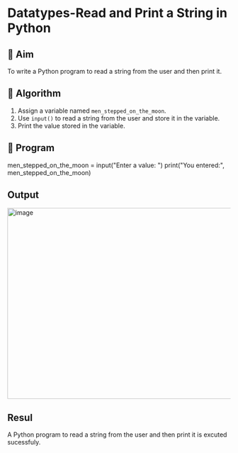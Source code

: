 # Datatypes-Read and Print a String in Python

## 🎯 Aim
To write a Python program to read a string from the user and then print it.

## 🧠 Algorithm
1. Assign a variable named `men_stepped_on_the_moon`.
2. Use `input()` to read a string from the user and store it in the variable.
3. Print the value stored in the variable.

## 🧾 Program

men_stepped_on_the_moon = input("Enter a value: ")
print("You entered:", men_stepped_on_the_moon)


## Output
<img width="1663" height="431" alt="image" src="https://github.com/user-attachments/assets/6f9fc3a9-ee86-4fc5-babd-a0dd5848c7ba" />



## Resul
A Python program to read a string from the user and then print it is excuted sucessfuly.


